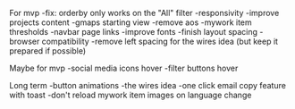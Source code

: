 For mvp
-fix: orderby only works on the "All" filter
-responsivity
-improve projects content
-gmaps starting view
-remove aos
-mywork item thresholds
-navbar page links
-improve fonts
-finish layout spacing
-browser compatibility
-remove left spacing for the wires idea (but keep it prepared if possible)


Maybe for mvp
-social media icons hover
-filter buttons hover

Long term
-button animations
-the wires idea
-one click email copy feature with toast
-don't reload mywork item images on language change

